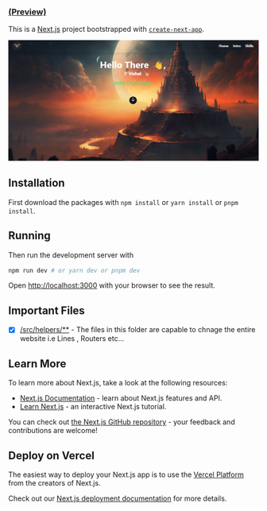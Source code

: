 
### [(Preview)](https://vishalorg.me)

This is a [Next.js](https://nextjs.org/) project bootstrapped with [`create-next-app`](https://github.com/vercel/next.js/tree/canary/packages/create-next-app).

![](public/gitOutputView/View1.png)

## Installation
First download the packages with `npm install` or `yarn install` or `pnpm install`.

## Running
Then run the development server with 
```bash
npm run dev # or yarn dev or pnpm dev
```


Open [http://localhost:3000](http://localhost:3000) with your browser to see the result.

## Important Files
- [x] [/src/helpers/**](/src/helpers/) - The files in this folder are capable to chnage the entire website i.e Lines , Routers etc...
## Learn More

To learn more about Next.js, take a look at the following resources:

- [Next.js Documentation](https://nextjs.org/docs) - learn about Next.js features and API.
- [Learn Next.js](https://nextjs.org/learn) - an interactive Next.js tutorial.

You can check out [the Next.js GitHub repository](https://github.com/vercel/next.js/) - your feedback and contributions are welcome!

## Deploy on Vercel

The easiest way to deploy your Next.js app is to use the [Vercel Platform](https://vercel.com/new?utm_medium=default-template&filter=next.js&utm_source=create-next-app&utm_campaign=create-next-app-readme) from the creators of Next.js.

Check out our [Next.js deployment documentation](https://nextjs.org/docs/deployment) for more details.
